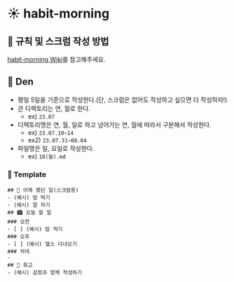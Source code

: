 # ☀️ habit-morning

## 🔨 규칙 및 스크럼 작성 방법

[habit-morning Wiki](https://github.com/habit-developers/habit-morning/wiki)를 참고해주세요.

## 🌳 Den

- 평일 5일을 기준으로 작성한다.(단, 스크럼은 없어도 작성하고 싶으면 더 작성하자!)
- 큰 디렉토리는 연, 월로 한다.
  - ex) `23.07`
- 디렉토리명은 연, 월, 일로 하고 넘어가는 연, 월에 따라서 구분해서 작성한다.
  - ex) `23.07.10~14`
  - ex2) `23.07.31~08.04`
- 파일명은 일, 요일로 작성한다.
  - ex) `10(월).md`

### 🍊 Template

```
## 🌃 어제 했던 일(스크럼용)
- (예시) 밥 먹기
- (예시) 잘 자기
## 🏙️ 오늘 할 일
### 오전
- [ ] (예시) 밥 먹기
### 오후
- [ ] (예시) 헬스 다녀오기
### 저녁
-
## 🌆 회고
- (예시) 감정과 함께 작성하기
```